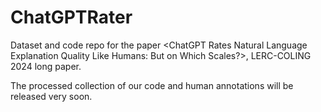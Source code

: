 # ChatGPTRater
Dataset and code repo for the paper &lt;ChatGPT Rates Natural Language Explanation Quality Like Humans: But on Which Scales?>, LERC-COLING 2024 long paper.

The processed collection of our code and human annotations will be released very soon. 
